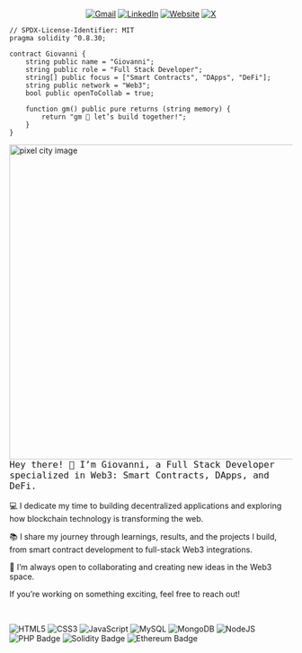 <div align="center">

[![Gmail](https://img.shields.io/badge/Gmail-D14836?style=for-the-badge&logo=gmail&logoColor=white)](mailto:contact@giovannideveloper.com)
[![LinkedIn](https://img.shields.io/badge/linkedin-%230077B5.svg?style=for-the-badge&logo=linkedin&logoColor=white)](https://www.linkedin.com/in/giovannideveloper)
[![Website](https://img.shields.io/badge/Web-%23000000.svg?style=for-the-badge&logo=vercel&logoColor=white)](https://giovanniromero.dev)
[![X](https://img.shields.io/badge/X-000000?style=for-the-badge&logo=x&logoColor=white)](https://x.com/giovanni_dev_)

</div>

```solidity
// SPDX-License-Identifier: MIT
pragma solidity ^0.8.30;

contract Giovanni {
    string public name = "Giovanni";
    string public role = "Full Stack Developer";
    string[] public focus = ["Smart Contracts", "DApps", "DeFi"];
    string public network = "Web3";
    bool public openToCollab = true;

    function gm() public pure returns (string memory) {
        return "gm 👋 let’s build together!";
    }
}
```

<img align="right" src="https://media3.giphy.com/media/v1.Y2lkPTc5MGI3NjExYWR6cWhsNmZhZTl6NzJ2cDM4Z3FrZTAxc2N5cGR3NGg2cGQ0eDhtYSZlcD12MV9pbnRlcm5hbF9naWZfYnlfaWQmY3Q9Zw/l0IyeheChYxx2byDu/giphy.gif" height="560px" alt="pixel city image">

<br/>
<p style="animation: fadein 2s; font-size: medium;font-family: 'IBM Plex Mono', monospace;">
Hey there! 👋 I’m Giovanni, a Full Stack Developer specialized in Web3:  
Smart Contracts, DApps, and DeFi.  

💻 I dedicate my time to building decentralized applications and exploring 
how blockchain technology is transforming the web.  

📚 I share my journey through learnings, results, and the projects I build, 
from smart contract development to full-stack Web3 integrations.  

🤝 I’m always open to collaborating and creating new ideas in the Web3 space.  

If you’re working on something exciting, feel free to reach out!
</p>
<br/>

![HTML5](https://img.shields.io/badge/html5-%23E34F26.svg?style=for-the-badge&logo=html5&logoColor=white)
![CSS3](https://img.shields.io/badge/css3-%231572B6.svg?style=for-the-badge&logo=css3&logoColor=white)
![JavaScript](https://img.shields.io/badge/javascript-%23323330.svg?style=for-the-badge&logo=javascript&logoColor=%23F7DF1E)
![MySQL](https://img.shields.io/badge/mysql-4479A1.svg?style=for-the-badge&logo=mysql&logoColor=white)
![MongoDB](https://img.shields.io/badge/MongoDB-%234ea94b.svg?style=for-the-badge&logo=mongodb&logoColor=white)
![NodeJS](https://img.shields.io/badge/node.js-6DA55F?style=for-the-badge&logo=node.js&logoColor=white)
![PHP Badge](https://img.shields.io/badge/PHP-777BB4?logo=php&logoColor=fff&style=for-the-badge)
![Solidity Badge](https://img.shields.io/badge/Solidity-363636?logo=solidity&logoColor=fff&style=for-the-badge)
![Ethereum Badge](https://img.shields.io/badge/Ethereum-3C3C3D?logo=ethereum&logoColor=fff&style=for-the-badge)

